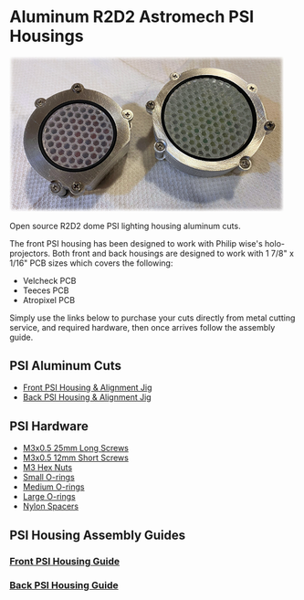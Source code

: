 # Aluminum R2D2 Astromech PSI Housings

<img src="/assets/intro.jpg" width="480" />

Open source R2D2 dome PSI lighting housing aluminum cuts. 

The front PSI housing has been designed to work with Philip wise's holo-projectors. Both front and back housings are designed to work with 1 7/8" x 1/16" PCB sizes which covers the following:

- Velcheck PCB
- Teeces PCB
- Atropixel PCB

Simply use the links below to purchase your cuts directly from metal cutting service, and required hardware, then once arrives follow the assembly guide.

## PSI Aluminum Cuts

- [Front PSI Housing & Alignment Jig](https://cart.sendcutsend.com/5igkomj3rr9p)
- [Back PSI Housing & Alignment Jig](https://cart.sendcutsend.com/djhoyyqhtpox)


## PSI Hardware
- [M3x0.5 25mm Long Screws](https://www.mcmaster.com/91801A620/)
- [M3x0.5 12mm Short Screws](https://www.mcmaster.com/91801A158/)
- [M3 Hex Nuts](https://www.mcmaster.com/94150A325/)
- [Small O-rings](https://www.mcmaster.com/1295N114/)
- [Medium O-rings](https://www.mcmaster.com/1295N262/)
- [Large O-rings](https://www.mcmaster.com/1295N266/)
- [Nylon Spacers](https://www.mcmaster.com/93657A506/)


## PSI Housing Assembly Guides

### [Front PSI Housing Guide](https://github.com/drolsen/r2d2-psi-housing/wiki/Front-PSI-Assembling)
### [Back PSI Housing Guide](https://github.com/drolsen/r2d2-psi-housing/wiki/Back-PSI-Assembling)
